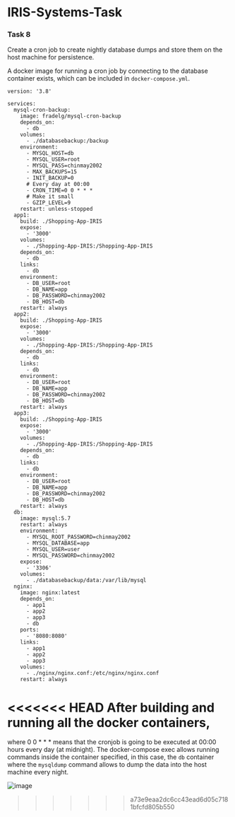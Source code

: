 # IRIS-Systems-Task

### Task 8
Create a cron job to create nightly database dumps and store them on the host machine for persistence.

A docker image for running a cron job by connecting to the database container exists, which can be included in `docker-compose.yml`.
```
version: '3.8'

services:
  mysql-cron-backup:
    image: fradelg/mysql-cron-backup
    depends_on:
      - db
    volumes:
      - ./databasebackup:/backup
    environment:
      - MYSQL_HOST=db
      - MYSQL_USER=root
      - MYSQL_PASS=chinmay2002
      - MAX_BACKUPS=15
      - INIT_BACKUP=0
      # Every day at 00:00
      - CRON_TIME=0 0 * * *
      # Make it small
      - GZIP_LEVEL=9
    restart: unless-stopped
  app1:
    build: ./Shopping-App-IRIS
    expose:
      - '3000'
    volumes:
      - ./Shopping-App-IRIS:/Shopping-App-IRIS
    depends_on:
      - db
    links:
      - db
    environment:
      - DB_USER=root
      - DB_NAME=app
      - DB_PASSWORD=chinmay2002
      - DB_HOST=db
    restart: always
  app2:
    build: ./Shopping-App-IRIS
    expose:
      - '3000'
    volumes:
      - ./Shopping-App-IRIS:/Shopping-App-IRIS
    depends_on:
      - db
    links:
      - db
    environment:
      - DB_USER=root
      - DB_NAME=app
      - DB_PASSWORD=chinmay2002
      - DB_HOST=db
    restart: always
  app3:
    build: ./Shopping-App-IRIS
    expose:
      - '3000'
    volumes:
      - ./Shopping-App-IRIS:/Shopping-App-IRIS
    depends_on:
      - db
    links:
      - db
    environment:
      - DB_USER=root
      - DB_NAME=app
      - DB_PASSWORD=chinmay2002
      - DB_HOST=db
    restart: always
  db:
    image: mysql:5.7
    restart: always
    environment:
      - MYSQL_ROOT_PASSWORD=chinmay2002
      - MYSQL_DATABASE=app
      - MYSQL_USER=user
      - MYSQL_PASSWORD=chinmay2002
    expose:
      - '3306'
    volumes:
      - ./databasebackup/data:/var/lib/mysql
  nginx:
    image: nginx:latest
    depends_on:
      - app1
      - app2
      - app3
      - db
    ports:
      - '8080:8080'
    links:
      - app1
      - app2
      - app3
    volumes:
      - ./nginx/nginx.conf:/etc/nginx/nginx.conf
    restart: always

```
<<<<<<< HEAD
After building and running all the docker containers,
=======
where 0 0 * * * means that the cronjob is going to be executed at 00:00 hours every day (at midnight).
The docker-compose exec allows running commands inside the container specified, in this case, the `db` container where the `mysqldump` command allows to dump the data into the host machine every night.

![image](https://user-images.githubusercontent.com/76653568/173197500-6caa0fbe-e344-4835-9018-6037fe76fb6d.png)
>>>>>>> a73e9eaa2dc6cc43ead6d05c7181bfcfd805b550

